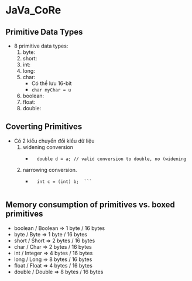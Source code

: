 # JaVa_CoRe

## Primitive Data Types
- 8 primitive data types:
    1. byte: 
    2. short: 
    3. int: 
    4. long:
    5. char:
        - Có thể lưu 16-bit
        - ``` char myChar = u ```
    6. boolean: 
    7. float:
    8. double:

## Coverting Primitives
- Có 2 kiểu chuyển đổi kiểu dữ liệu
    1. widening conversion
        - ``` int a = 1; 
            double d = a; // valid conversion to double, no (widening
            ```
    2. narrowing conversion.
        - ```         double b = 18.94;
            int c = (int) b;  ```


## Memory consumption of primitives vs. boxed primitives
- boolean / Boolean => 1 byte / 16 bytes
- byte / Byte => 1 byte / 16 bytes
- short / Short => 2 bytes / 16 bytes
- char / Char => 2 bytes / 16 bytes
- int / Integer => 4 bytes / 16 bytes
- long / Long => 8 bytes / 16 bytes
- float / Float => 4 bytes / 16 bytes
- double / Double => 8 bytes / 16 bytes
 
